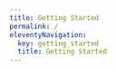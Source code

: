 ```yaml
---
title: Getting Started
permalink: /
eleventyNavigation:
  key: getting_started
  title: Getting Started
---
```





